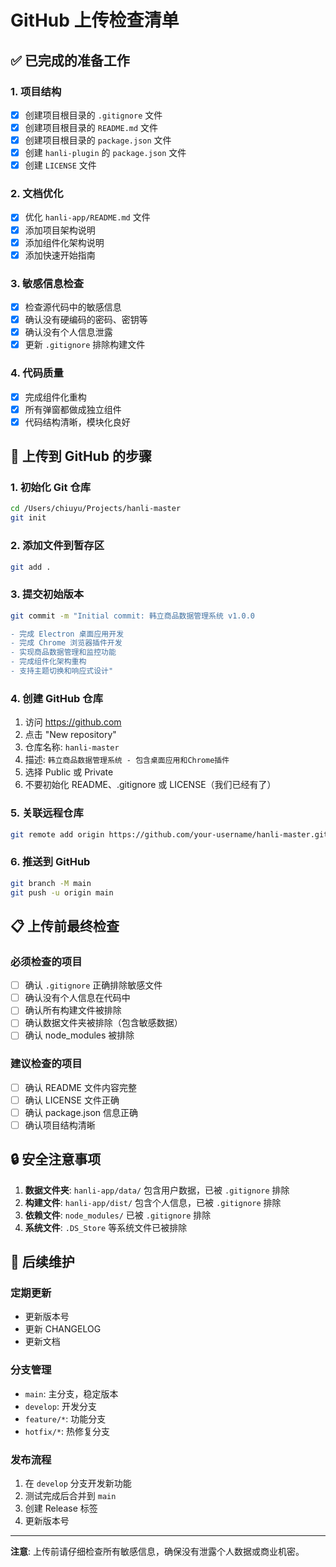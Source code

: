 # GitHub 上传检查清单

## ✅ 已完成的准备工作

### 1. 项目结构
- [x] 创建项目根目录的 `.gitignore` 文件
- [x] 创建项目根目录的 `README.md` 文件
- [x] 创建项目根目录的 `package.json` 文件
- [x] 创建 `hanli-plugin` 的 `package.json` 文件
- [x] 创建 `LICENSE` 文件

### 2. 文档优化
- [x] 优化 `hanli-app/README.md` 文件
- [x] 添加项目架构说明
- [x] 添加组件化架构说明
- [x] 添加快速开始指南

### 3. 敏感信息检查
- [x] 检查源代码中的敏感信息
- [x] 确认没有硬编码的密码、密钥等
- [x] 确认没有个人信息泄露
- [x] 更新 `.gitignore` 排除构建文件

### 4. 代码质量
- [x] 完成组件化重构
- [x] 所有弹窗都做成独立组件
- [x] 代码结构清晰，模块化良好

## 🚀 上传到 GitHub 的步骤

### 1. 初始化 Git 仓库
```bash
cd /Users/chiuyu/Projects/hanli-master
git init
```

### 2. 添加文件到暂存区
```bash
git add .
```

### 3. 提交初始版本
```bash
git commit -m "Initial commit: 韩立商品数据管理系统 v1.0.0

- 完成 Electron 桌面应用开发
- 完成 Chrome 浏览器插件开发
- 实现商品数据管理和监控功能
- 完成组件化架构重构
- 支持主题切换和响应式设计"
```

### 4. 创建 GitHub 仓库
1. 访问 https://github.com
2. 点击 "New repository"
3. 仓库名称: `hanli-master`
4. 描述: `韩立商品数据管理系统 - 包含桌面应用和Chrome插件`
5. 选择 Public 或 Private
6. 不要初始化 README、.gitignore 或 LICENSE（我们已经有了）

### 5. 关联远程仓库
```bash
git remote add origin https://github.com/your-username/hanli-master.git
```

### 6. 推送到 GitHub
```bash
git branch -M main
git push -u origin main
```

## 📋 上传前最终检查

### 必须检查的项目
- [ ] 确认 `.gitignore` 正确排除敏感文件
- [ ] 确认没有个人信息在代码中
- [ ] 确认所有构建文件被排除
- [ ] 确认数据文件夹被排除（包含敏感数据）
- [ ] 确认 node_modules 被排除

### 建议检查的项目
- [ ] 确认 README 文件内容完整
- [ ] 确认 LICENSE 文件正确
- [ ] 确认 package.json 信息正确
- [ ] 确认项目结构清晰

## 🔒 安全注意事项

1. **数据文件夹**: `hanli-app/data/` 包含用户数据，已被 `.gitignore` 排除
2. **构建文件**: `hanli-app/dist/` 包含个人信息，已被 `.gitignore` 排除
3. **依赖文件**: `node_modules/` 已被 `.gitignore` 排除
4. **系统文件**: `.DS_Store` 等系统文件已被排除

## 📝 后续维护

### 定期更新
- 更新版本号
- 更新 CHANGELOG
- 更新文档

### 分支管理
- `main`: 主分支，稳定版本
- `develop`: 开发分支
- `feature/*`: 功能分支
- `hotfix/*`: 热修复分支

### 发布流程
1. 在 `develop` 分支开发新功能
2. 测试完成后合并到 `main`
3. 创建 Release 标签
4. 更新版本号

---

**注意**: 上传前请仔细检查所有敏感信息，确保没有泄露个人数据或商业机密。
